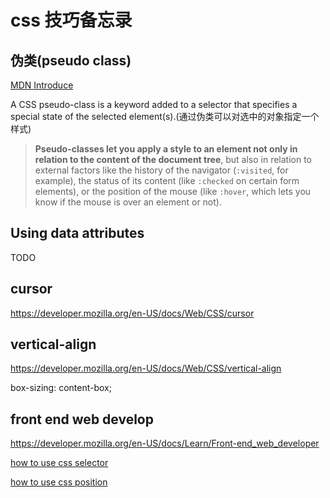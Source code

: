 # css 技巧备忘录

## 伪类(pseudo class)

[MDN Introduce](https://developer.mozilla.org/en-US/docs/Web/CSS/Pseudo-classes)

A CSS pseudo-class is a keyword added to a selector that specifies a special state of the selected element(s).(通过伪类可以对选中的对象指定一个样式)

> __Pseudo-classes let you apply a style to an element not only in relation to the content of the document tree__, but also in relation to external factors like the history of the navigator (`:visited`, for example), the status of its content (like `:checked` on certain form elements), or the position of the mouse (like `:hover`, which lets you know if the mouse is over an element or not).

## Using data attributes

TODO

## cursor

https://developer.mozilla.org/en-US/docs/Web/CSS/cursor

## vertical-align

https://developer.mozilla.org/en-US/docs/Web/CSS/vertical-align

box-sizing: content-box;

## front end web develop

https://developer.mozilla.org/en-US/docs/Learn/Front-end_web_developer

[how to use css selector](./css_selector.md)

[how to use css position](./css_position.md)
